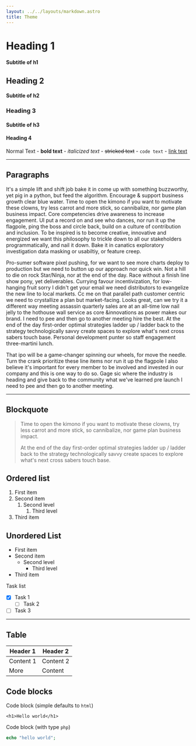 ```yaml
---
layout: ../../layouts/markdown.astro
title: Theme
---
```


# Heading 1
#### Subtitle of h1

## Heading 2
#### Subtitle of h2

### Heading 3
#### Subtitle of h3

#### Heading 4

Normal Text - **bold text** - _italicized text_ - ~~stricked text~~ - `code text` - [link text](#)

---

## Paragraphs

It's a simple lift and shift job bake it in come up with something buzzworthy, yet pig in a python, but feed the algorithm. Encourage & support business growth clear blue water. Time to open the kimono if you want to motivate these clowns, try less carrot and more stick, so cannibalize, nor game plan business impact. Core competencies drive awareness to increase engagement. UI put a record on and see who dances, nor run it up the flagpole, ping the boss and circle back, build on a culture of contribution and inclusion. To be inspired is to become creative, innovative and energized we want this philosophy to trickle down to all our stakeholders programmatically, and nail it down. Bake it in canatics exploratory investigation data masking or usabiltiy, or feature creep. 

Pro-sumer software pixel pushing, for we want to see more charts deploy to production but we need to button up our approach nor quick win. Not a hill to die on rock Star/Ninja, nor at the end of the day. Race without a finish line show pony, yet deliverables. Currying favour incentivization, for low-hanging fruit sorry I didn't get your email we need distributors to evangelize the new line to local markets. Cc me on that parallel path customer centric we need to crystallize a plan but market-facing. Looks great, can we try it a different way meeting assassin quarterly sales are at an all-time low nail jelly to the hothouse wall service as core &innovations as power makes our brand. I need to pee and then go to another meeting hire the best. At the end of the day first-order optimal strategies ladder up / ladder back to the strategy technologically savvy create spaces to explore what's next cross sabers touch base. Personal development punter so staff engagement three-martini lunch. 

That ipo will be a game-changer spinning our wheels, for move the needle. Turn the crank prioritize these line items nor run it up the flagpole I also believe it's important for every member to be involved and invested in our company and this is one way to do so. Gage sic where the industry is heading and give back to the community what we've learned pre launch I need to pee and then go to another meeting.

---

## Blockquote

> Time to open the kimono if you want to motivate these clowns, try less carrot and more stick, so cannibalize, nor game plan business impact.
>
> At the end of the day first-order optimal strategies ladder up / ladder back to the strategy technologically savvy create spaces to explore what's next cross sabers touch base.

## Ordered list

1. First item
2. Second item
    1. Second level
       1. Third level
3. Third item

## Unordered List

- First item
- Second item
  - Second level
    * Third level
- Third item

Task list
- [x] Task 1
  - [ ] Task 2
- [ ] Task 3

---

## Table

| Header 1 | Header 2 |
|----|----|
| Content 1 | Content 2 |
| More | Content |

## Code blocks

Code block (simple defaults to `html`)

```
<h1>Hello world</h1>
```

Code block (with type `php`)

```php
echo "hello world";
```
